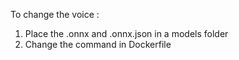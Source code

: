 To change the voice :
1. Place the .onnx and .onnx.json in a models folder
2. Change the command in Dockerfile
